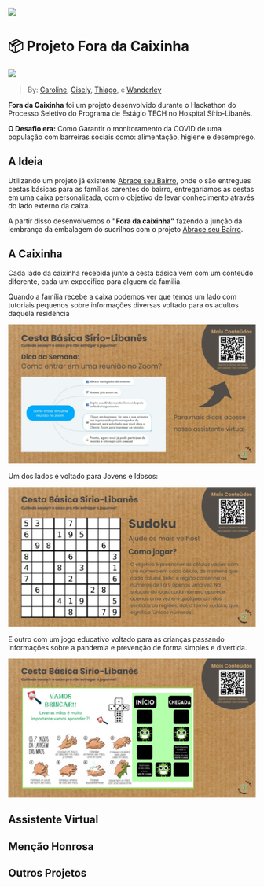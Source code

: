 ![](https://www.ciadeestagios.com.br/vagas/hospitalsiriolibanes/assets/hsl-ogimage.png)

# 📦 Projeto Fora da Caixinha
![](https://img.shields.io/badge/Men%C3%A7%C3%A3o%20honrosa-%E2%AD%90-blue)

> By: [Caroline](https://github.com/Cazitia), [Gisely](https://github.com/giselygarcia), [Thiago](),  e [Wanderley](https://github.com/Allizzo)

**Fora da Caixinha** foi um projeto desenvolvido durante o Hackathon do Processo Seletivo do Programa de Estágio TECH no Hospital Sírio-Libanês.


**O Desafio era:** Como Garantir o monitoramento da COVID de uma população com barreiras sociais como: alimentação, higiene e desemprego.


## A Ideia

Utilizando um projeto já existente [Abrace seu Bairro](https://www.hospitalsiriolibanes.org.br/responsabilidade-social/integracao-comunidade/abrace-seu-bairro/Paginas/default.aspx), onde o são entregues cestas básicas para as famílias carentes do bairro, entregaríamos as cestas em uma caixa personalizada, com o objetivo de levar conhecimento através do lado externo da caixa.

A partir disso desenvolvemos o **"Fora da caixinha"** fazendo a junção da lembrança da embalagem do sucrilhos com o projeto [Abrace seu Bairro](https://www.hospitalsiriolibanes.org.br/responsabilidade-social/integracao-comunidade/abrace-seu-bairro/Paginas/default.aspx).



## A Caixinha

Cada lado da caixinha recebida junto a cesta básica vem com um conteúdo diferente, cada um expecifico para alguem da familia.

Quando a família recebe a caixa podemos ver que temos um lado com tutoriais pequenos sobre informações diversas voltado para os adultos daquela residência

![](https://github.com/giselygarcia/foradacaixinha/blob/feature-images/images/caixa-lado-response.jpg?raw=true)


Um dos lados é voltado para Jovens e Idosos:

![](https://github.com/giselygarcia/foradacaixinha/blob/feature-images/images/caixa-lado-olders.jpg?raw=true)


E outro com um jogo educativo voltado para as crianças passando informações sobre a pandemia e prevenção de forma simples e divertida.

![](https://github.com/giselygarcia/foradacaixinha/blob/feature-images/images/caixa-lado-kids.jpg?raw=true)

## Assistente Virtual

## Menção Honrosa

## Outros Projetos
